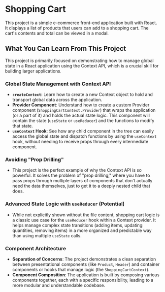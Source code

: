 # Shopping Cart

This project is a simple e-commerce front-end application built with React. It displays a list of products that users can add to a shopping cart. The cart's contents and total can be viewed in a modal.

## What You Can Learn From This Project

This project is primarily focused on demonstrating how to manage global state in a React application using the Context API, which is a crucial skill for building larger applications.

### Global State Management with Context API
- **`createContext`**: Learn how to create a new Context object to hold and transport global data across the application.
- **Provider Component**: Understand how to create a custom Provider component (`ShoppingCartContext.Provider`) that wraps the application (or a part of it) and holds the actual state logic. This component will contain the state (`useState` or `useReducer`) and the functions to modify that state.
- **`useContext` Hook**: See how any child component in the tree can easily access the global state and dispatch functions by using the `useContext` hook, without needing to receive props through every intermediate component.

### Avoiding "Prop Drilling"
- This project is the perfect example of why the Context API is so powerful. It solves the problem of "prop drilling," where you have to pass props through multiple layers of components that don't actually need the data themselves, just to get it to a deeply nested child that does.

### Advanced State Logic with `useReducer` (Potential)
- While not explicitly shown without the file content, shopping cart logic is a classic use case for the `useReducer` hook within a Context provider. It helps manage complex state transitions (adding items, updating quantities, removing items) in a more organized and predictable way than using multiple `useState` calls.

### Component Architecture
- **Separation of Concerns**: The project demonstrates a clean separation between presentational components (like `Product`, `Header`) and container components or hooks that manage logic (the `ShoppingCartContext`).
- **Component Composition**: The application is built by composing various components together, each with a specific responsibility, leading to a more modular and understandable codebase.
